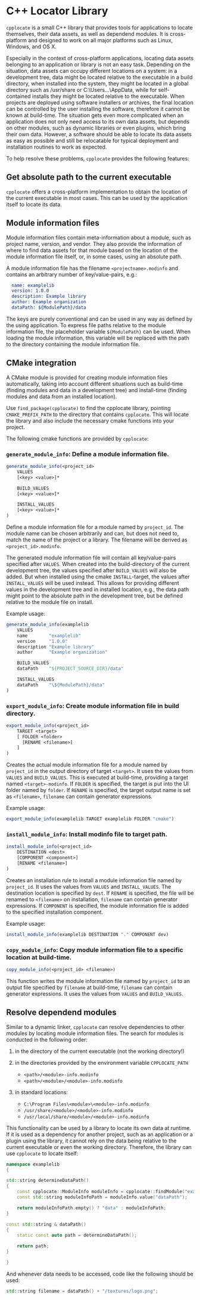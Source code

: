 # C++ Locator Library

```cpplocate``` is a small C++ library that provides tools for applications to locate themselves,
their data assets, as well as dependend modules. It is cross-platform and designed to work
on all major platforms such as Linux, Windows, and OS X.

Especially in the context of cross-platform applications, locating data assets belonging
to an application or library is not an easy task. Depending on the situation, data assets can
occupy different locations on a system: in a development tree, data might be located relative
to the executable in a build directory, when installed into the system, they might be located
in a global directory such as /usr/share or C:\Users\...\AppData, while for self-contained
installs they might be located relative to the executable. When projects are deployed using
software installers or archives, the final location can be controlled by the user installing
the software, therefore it cannot be known at build-time. The situation gets even more complicated
when an application does not only need access to its own data assets, but depends on other modules,
such as dynamic libraries or even plugins, which bring their own data. However, a software should be
able to locate its data assets as easy as possible and still be relocatable for typical deployment
and installation routines to work as expected.

To help resolve these problems, ```cpplocate``` provides the following features:

## Get absolute path to the current executable

```cpplocate``` offers a cross-platform implementation to obtain the location of the current executable
in most cases. This can be used by the application itself to locate its data.

## Module information files

Module information files contain meta-information about a module, such as project name,
version, and vendor. They also provide the information of where to find data assets for
that module based on the location of the module information file itself, or, in some cases,
using an absolute path.

A module information file has the filename ```<projectname>.modinfo``` and contains an arbitrary
number of key/value-pairs, e.g.:

```cmake
  name: examplelib
  version: 1.0.0
  description: Example library
  author: Example organization
  dataPath: ${ModulePath}/data
```

The keys are purely conventional and can be used in any way as defined by the using application.
To express file paths relative to the module information file, the placeholder variable ```${ModulePath}```
can be used. When loading the module information, this variable will be replaced with the path
to the directory containing the module information file.

## CMake integration

A CMake module is provided for creating module information files automatically, taking into account
different situations such as build-time (finding modules and data in a development tree) and
install-time (finding modules and data from an installed location).

Use ```find_package(cpplocate)``` to find the cpplocate library, pointing ```CMAKE_PREFIX_PATH``` to the
directory that contains ```cpplocate```. This will locate the library and also include the necessary
cmake functions into your project.

The following cmake functions are provided by ```cpplocate```:

### ```generate_module_info```: Define a module information file.

```cmake
generate_module_info(<project_id>
    VALUES
    [<key> <value>]*

    BUILD_VALUES
    [<key> <value>]*

    INSTALL_VALUES
    [<key> <value>]*
)
```

Define a module information file for a module named by ```project_id```. The module name can be chosen
arbitrarily and can, but does not need to, match the name of the project or a library. The
filename will be derived as ```<project_id>.modinfo```.

The generated module information file will contain all key/value-pairs specified after ```VALUES```.
When created into the build-directory of the current development tree, the values specified
after ```BUILD_VALUES``` will also be added. But when installed using the cmake ```INSTALL```-target, the
values after ```INSTALL_VALUES``` will be used instead. This allows for providing different values
in the development tree and in installed location, e.g., the data path might point to the
absolute path in the development tree, but be defined relative to the module file on install.

Example usage:

```cmake
generate_module_info(examplelib
    VALUES
    name        "examplelib"
    version     "1.0.0"
    description "Example library"
    author      "Example organization"

    BUILD_VALUES
    dataPath    "${PROJECT_SOURCE_DIR}/data"

    INSTALL_VALUES
    dataPath    "\${ModulePath}/data"
)
```

### ```export_module_info```: Create module information file in build directory.

```cmake
export_module_info(<project_id>
    TARGET <target>
    [ FOLDER <folder>
      [RENAME <filename>]
    ]
)
```

Creates the actual module information file for a module named by ```project_id``` in the output directory of target ```<target>```. It uses the values from ```VALUES``` and ```BUILD_VALUES```. This is executed at build-time, providing a target named ```<target>-modinfo```. If ```FOLDER``` is specified, the target is put into the UI folder named by ```folder```. If ```RENAME``` is specified, the target output name is set as ```<filename>```, ```filename``` can contain generator expressions.

Example usage:

```cmake
export_module_info(examplelib TARGET examplelib FOLDER "cmake")
```

### ```install_module_info```: Install modinfo file to target path.

```cmake
install_module_info(<project_id>
    DESTINATION <dest>
    [COMPONENT <component>]
    [RENAME <filename>]
)
```

Creates an installation rule to install a module information file named by ```project_id```. It uses the values from ```VALUES``` and ```INSTALL_VALUES```. The destination location is specified by ```dest```. If ```RENAME``` is specified, the file will be renamed to ```<filename>``` on installation, ```filename``` can contain generator expressions. If ```COMPONENT``` is specified, the module information file is added to the specified installation component.

Example usage:

```cmake
install_module_info(examplelib DESTINATION "." COMPONENT dev)
```

### ```copy_module_info```: Copy module information file to a specific location at build-time.

```cmake
copy_module_info(<project_id> <filename>)
```

This function writes the module information file named by ```project_id``` to an output file specified by ```filename``` at build-time, ```filename``` can contain generator expressions. It uses the values from ```VALUES``` and ```BUILD_VALUES```.

## Resolve dependend modules

Similar to a dynamic linker, ```cpplocate``` can resolve dependencies to other modules by locating
module information files. The search for modules is conducted in the following order:

1. in the directory of the current executable (not the working directory!)

2. in the directories provided by the environment variable ```CPPLOCATE_PATH```
   - ```<path>/<module>-info.modinfo```
   - ```<path>/<module>/<module>-info.modinfo```

3. in standard locations:
   - ```C:\Program Files\<module>\<module>-info.modinfo```
   - ```/usr/share/<module>/<module>-info.modinfo```
   - ```/usr/local/share/<module>/<module>-info.modinfo```

This functionality can be used by a library to locate its own data at runtime.
If it is used as a dependency for another project, such as an application or a
plugin using the library, it cannot rely on the data being relative to the
current executable or even the working directory. Therefore, the library can
use ```cpplocate``` to locate itself:

```C++
namespace examplelib
{

std::string determineDataPath()
{
    const cpplocate::ModuleInfo moduleInfo = cpplocate::findModule("examplelib");
    const std::string moduleInfoPath = moduleInfo.value("dataPath");

    return moduleInfoPath.empty() ? "data" : moduleInfoPath;
}

const std::string & dataPath()
{
    static const auto path = determineDataPath();

    return path;
}

}
```

And whenever data needs to be accessed, code like the following should be used:

```C++
std::string filename = dataPath() + "/textures/logo.png";
```
